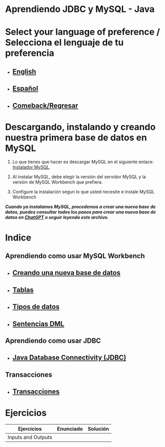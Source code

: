 # Aprendiendo JDBC y MySQL - Java

# Select your language of preference / Selecciona el lenguaje de tu preferencia

- ## [English](https://github.com/Jbarseg/Learning-Java-JDBC-and-MySQL/blob/master/index/english/README.en.md)

- ## [Español](https://github.com/Jbarseg/Learning-Java-JDBC-and-MySQL/blob/master/index/español/README.es.md)

- ## [Comeback/Regresar](https://github.com/Jbarseg/Learning-Java-JDBC-and-MySQL)

# Descargando, instalando y creando nuestra primera base de datos en MySQL

1. Lo que tienes que hacer es descargar MySQL en el siguiente enlace: [Instalador MySQL](https://dev.mysql.com/downloads/windows/installer/8.0.html).

2. Al instalar MySQL, debe elegir la versión del servidor MySQL y la versión de MySQL Workbench que prefiera.

3. Configure la instalación segun lo que usted necesite e instale MySQL Workbench

**_Cuando ya instalamos MySQL, procedemos a crear una nueva base de datos, puedes consultar todos los pasos para crear una nueva base de datos en [ChatGPT](https://chat.openai.com/chat) o seguir leyendo este archivo._**

# Indice

## Aprendiendo como usar MySQL Workbench

- ## [Creando una nueva base de datos](https://github.com/Jbarseg/Learning-Java-JDBC-and-MySQL/blob/master/index/espa%C3%B1ol/README-CREATING-A-NEW-DATABASE.es.md)

- ## [Tablas](https://github.com/Jbarseg/Learning-Java-JDBC-and-MySQL/blob/master/index/espa%C3%B1ol/README-TABLES.es.md)

- ## [Tipos de datos](https://github.com/Jbarseg/Learning-Java-JDBC-and-MySQL/blob/master/index/espa%C3%B1ol/README-TYPES-OF-DATA.es.md)

- ## [Sentencias DML](https://github.com/Jbarseg/Learning-Java-JDBC-and-MySQL/blob/master/index/espa%C3%B1ol/README-DML-SENTENCES.es.md)

## Aprendiendo como usar JDBC

- ## [Java Database Connectivity (JDBC)](https://github.com/Jbarseg/Learning-Java-JDBC-and-MySQL/blob/master/index/espa%C3%B1ol/README-JDBC.es.md)

## Transacciones

- ## [Transacciones](https://github.com/Jbarseg/Learning-Java-JDBC-and-MySQL/blob/master/index/espa%C3%B1ol/README-TRANSACTIONS.es.md)

# Ejercicios

|     Ejercicios      |       Enunciado      |      Solución     |
| ------------------- | -------------------- | ----------------- |
| Inputs and Outputs  |                      |                   |